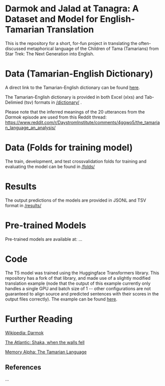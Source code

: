 Darmok and Jalad at Tanagra: A Dataset and Model for English-Tamarian Translation
=========================================================================

This is the repository for a short, for-fun project in translating the often-discussed metaphorical language of the Children of Tama (Tamarians) from Star Trek: The Next Generation into English. 

Data (Tamarian-English Dictionary)
========
A direct link to the Tamarian-English dictionary can be found [here](dictionary/Tamarian%20Dictionary.tsv).

The Tamarian-English dictionary is provided in both Excel (xlxs) and Tab-Delimied (tsv) formats in [/dictionary/](dictionary/) .

Please note that the inferred meanings of the 20 utterances from the *Darmok* episode are used from this Reddit thread: https://www.reddit.com/r/DaystromInstitute/comments/4ggwo5/the_tamarian_language_an_analysis/


Data (Folds for training model)
========
The train, development, and test crossvalidation folds for training and evaluating the model can be found in [/folds/](folds/)

Results
========
The output predictions of the models are provided in JSONL and TSV format in [/results/](results/)

Pre-trained Models
========
Pre-trained models are available at: ...

Code
========
The T5 model was trained using the Huggingface Transformers library.  This repository has a fork of that library, and made use of a slightly modified translation example (node that the output of this example currently only handles a single GPU and batch size of 1 -- other configurations are not guaranteed to align source and predicted sentences with their scores in the output files correctly).  The example can be found [here](transformers/examples/pytorch/translation/).

Further Reading
========

[Wikipedia: Darmok](https://en.wikipedia.org/wiki/Darmok)

[The Atlantic: Shaka, when the walls fell](https://www.theatlantic.com/entertainment/archive/2014/06/star-trek-tng-and-the-limits-of-language-shaka-when-the-walls-fell/372107/)

[Memory Alpha: The Tamarian Language](https://memory-alpha.fandom.com/wiki/Tamarian_language)


## References

...

